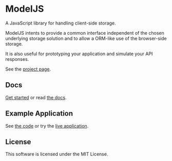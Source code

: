 # ModelJS

A JavaScript library for handling client-side storage.

ModelJS intents to provide a common interface independent of the chosen underlying storage solution and to allow a ORM-like use of the browser-side storage.

It is also useful for prototyping your application and simulate your API responses.

See the [project page](http://rafaeleyng.github.io/model-js/).

## Docs

[Get started](http://rafaeleyng.github.io/model-js/get-started.html) or read [the docs](http://rafaeleyng.github.io/model-js/docs.html).

## Example Application

See [the code](https://github.com/rafaeleyng/model-js-ex01) or try the [live application](http://rafaeleyng.github.io/model-js-ex01/).

## License

This software is licensed under the MIT License.
